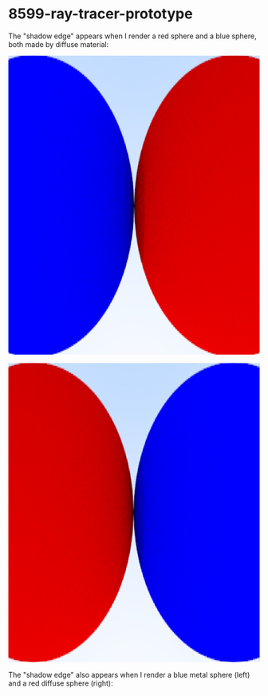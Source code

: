 # 8599-ray-tracer-prototype

The "shadow edge" appears when I render a red sphere and a blue sphere, both made by diffuse material:

<img src="https://github.com/IQ404/8599-ray-tracer-prototype/blob/main/Sample%20Images/BlueRed.jpg" width="600" height="600"></a>

<img src="https://github.com/IQ404/8599-ray-tracer-prototype/blob/main/Sample%20Images/RedBlue.jpg" width="600" height="600"></a>

The "shadow edge" also appears when I render a blue metal sphere (left) and a red diffuse sphere (right):
